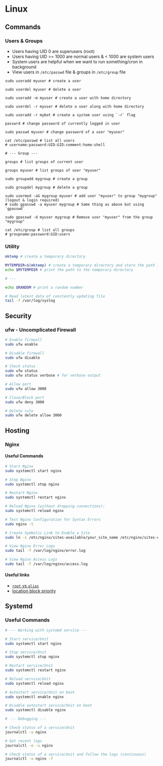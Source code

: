 # Linux

## Commands

### Users & Groups

- Users having UID 0 are superusers (root)
- Users having UID >= 1000 are normal users & < 1000 are system users
- System users are helpful when we want to run something/cron in background
- View users in `/etc/passwd` file & groups in `/etc/group` file

```shell
sudo useradd myuser # create a user

sudo userdel myuser # delete a user

sudo useradd -m myuser # create a user with home directory

sudo userdel -r myuser # delete a user along with home directory

sudo useradd -r mybot # create a system user using `-r` flag

passwrd # change password of currently logged in user

sudo passwd myuser # change password of a user "myuser"

cat /etc/passwd # list all users
# username:password:UID:GID:comment:home:shell

# --- Group ---

groups # list groups of current user

groups myuser # list groups of user "myuser"

sudo groupadd mygroup # create a group

sudo groupdel mygroup # delete a group

sudo usermod -aG mygroup myuser # add user "myuser" to group "mygroup" (logout & login required)
# sudo gpasswd -a myuser mygroup # Same thing as above but using `gpasswd`

sudo gpasswd -d myuser mygroup # Remove user "myuser" from the group "mygroup"

cat /etc/group # list all groups
# groupname:password:GID:users
```

### Utility

```bash
mktemp # create a temporary directory

MYTEMPDIR=$(mktemp) # create a temporary directory and store the path in a variable
echo $MYTEMPDIR # print the path to the temporary directory

# ---

echo $RANDOM # print a random number

# Read latest data of constantly updating file
tail -f /var/log/syslog
```

## Security

### ufw - Uncomplicated Firewall

```bash
# Enable firewall
sudo ufw enable

# Disable firewall
sudo ufw disable

# Check status
sudo ufw status
sudo ufw status verbose # for verbose output

# Allow port
sudo ufw allow 3000

# Close/Block port
sudo ufw deny 3000

# Delete rule
sudo ufw delete allow 3000
```

## Hosting

### Nginx

#### Useful Commands

```bash
# Start Nginx
sudo systemctl start nginx

# Stop Nginx
sudo systemctl stop nginx

# Restart Nginx
sudo systemctl restart nginx

# Reload Nginx (without dropping connections):
sudo systemctl reload nginx

# Test Nginx Configuration for Syntax Errors
sudo nginx -t

# Create Symbolic Link to Enable a Site
sudo ln -s /etc/nginx/sites-available/your_site_name /etc/nginx/sites-enabled/

# View Nginx Error Logs
sudo tail -f /var/log/nginx/error.log

# View Nginx Access Logs
sudo tail -f /var/log/nginx/access.log
```

#### Useful links

- [`root` vs `alias`](https://stackoverflow.com/a/10647080)
- [location block priority](https://stackoverflow.com/a/5238430)

## Systemd

### Useful Commands

```bash
# --- Working with systemd service ---

# Start service/Unit
sudo systemctl start nginx

# Stop service/Unit
sudo systemctl stop nginx

# Restart service/Unit
sudo systemctl restart nginx

# Reload service/Unit
sudo systemctl reload nginx

# Autostart service/Unit on boot
sudo systemctl enable nginx

# Disable autostart service/Unit on boot
sudo systemctl disable nginx

# --- Debugging ---

# Check status of a service/Unit
journalctl -u nginx

# Get recent logs
journalctl -e -u nginx

# Check status of a service/Unit and follow the logs (continuous)
journalctl -u nginx -f
```
